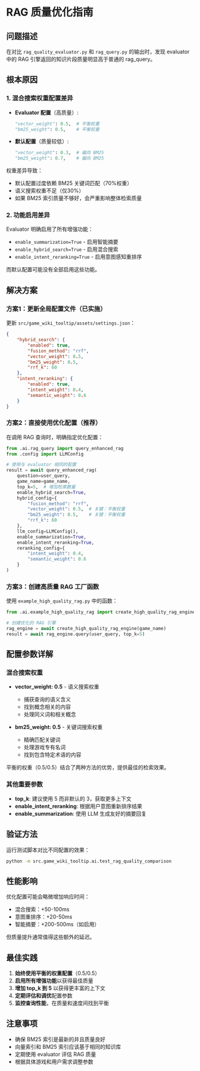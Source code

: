 # RAG 质量优化指南

## 问题描述

在对比 `rag_quality_evaluator.py` 和 `rag_query.py` 的输出时，发现 evaluator 中的 RAG 引擎返回的知识片段质量明显高于普通的 rag_query。

## 根本原因

### 1. 混合搜索权重配置差异

- **Evaluator 配置**（高质量）:
  ```python
  "vector_weight": 0.5,  # 平衡权重
  "bm25_weight": 0.5,    # 平衡权重
  ```

- **默认配置**（质量较低）:
  ```python
  "vector_weight": 0.3,  # 偏向 BM25
  "bm25_weight": 0.7,    # 偏向 BM25
  ```

权重差异导致：
- 默认配置过度依赖 BM25 关键词匹配（70%权重）
- 语义搜索权重不足（仅30%）
- 如果 BM25 索引质量不够好，会严重影响整体检索质量

### 2. 功能启用差异

Evaluator 明确启用了所有增强功能：
- `enable_summarization=True` - 启用智能摘要
- `enable_hybrid_search=True` - 启用混合搜索
- `enable_intent_reranking=True` - 启用意图感知重排序

而默认配置可能没有全部启用这些功能。

## 解决方案

### 方案1：更新全局配置文件（已实施）

更新 `src/game_wiki_tooltip/assets/settings.json`：

```json
{
    "hybrid_search": {
        "enabled": true,
        "fusion_method": "rrf",
        "vector_weight": 0.5,
        "bm25_weight": 0.5,
        "rrf_k": 60
    },
    "intent_reranking": {
        "enabled": true,
        "intent_weight": 0.4,
        "semantic_weight": 0.6
    }
}
```

### 方案2：直接使用优化配置（推荐）

在调用 RAG 查询时，明确指定优化配置：

```python
from .ai.rag_query import query_enhanced_rag
from .config import LLMConfig

# 使用与 evaluator 相同的配置
result = await query_enhanced_rag(
    question=user_query,
    game_name=game_name,
    top_k=5,  # 增加检索数量
    enable_hybrid_search=True,
    hybrid_config={
        "fusion_method": "rrf",
        "vector_weight": 0.5,  # 关键：平衡权重
        "bm25_weight": 0.5,    # 关键：平衡权重
        "rrf_k": 60
    },
    llm_config=LLMConfig(),
    enable_summarization=True,
    enable_intent_reranking=True,
    reranking_config={
        "intent_weight": 0.4,
        "semantic_weight": 0.6
    }
)
```

### 方案3：创建高质量 RAG 工厂函数

使用 `example_high_quality_rag.py` 中的函数：

```python
from .ai.example_high_quality_rag import create_high_quality_rag_engine

# 创建优化的 RAG 引擎
rag_engine = await create_high_quality_rag_engine(game_name)
result = await rag_engine.query(user_query, top_k=5)
```

## 配置参数详解

### 混合搜索权重

- **vector_weight: 0.5** - 语义搜索权重
  - 捕获查询的语义含义
  - 找到概念相关的内容
  - 处理同义词和相关概念

- **bm25_weight: 0.5** - 关键词搜索权重  
  - 精确匹配关键词
  - 处理游戏专有名词
  - 找到包含特定术语的内容

平衡的权重（0.5/0.5）结合了两种方法的优势，提供最佳的检索效果。

### 其他重要参数

- **top_k**: 建议使用 5 而非默认的 3，获取更多上下文
- **enable_intent_reranking**: 根据用户意图重新排序结果
- **enable_summarization**: 使用 LLM 生成友好的摘要回复

## 验证方法

运行测试脚本对比不同配置的效果：

```bash
python -m src.game_wiki_tooltip.ai.test_rag_quality_comparison
```

## 性能影响

优化配置可能会略微增加响应时间：
- 混合搜索：+50-100ms
- 意图重排序：+20-50ms  
- 智能摘要：+200-500ms（如启用）

但质量提升通常值得这些额外的延迟。

## 最佳实践

1. **始终使用平衡的权重配置**（0.5/0.5）
2. **启用所有增强功能**以获得最佳质量
3. **增加 top_k 到 5** 以获得更丰富的上下文
4. **定期评估和调优**配置参数
5. **监控查询性能**，在质量和速度间找到平衡

## 注意事项

- 确保 BM25 索引是最新的并且质量良好
- 向量索引和 BM25 索引应该基于相同的知识库
- 定期使用 evaluator 评估 RAG 质量
- 根据具体游戏和用户需求调整参数 